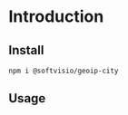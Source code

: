 # Introduction

<!-- Tell about the project -->

## Install

```shell
npm i @softvisio/geoip-city
```

## Usage

<!-- Tell about how to use the project, give code examples -->
